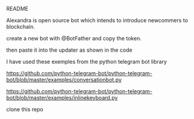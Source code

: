 README

Alexandra is open source bot which intends to introduce newcommers to blockchain.

create a new bot with @BotFather and copy the token.

then paste it into the updater as shown in the code

I have used these exemples from the python telegram bot library

https://github.com/python-telegram-bot/python-telegram-bot/blob/master/examples/conversationbot.py

https://github.com/python-telegram-bot/python-telegram-bot/blob/master/examples/inlinekeyboard.py

clone this repo 
